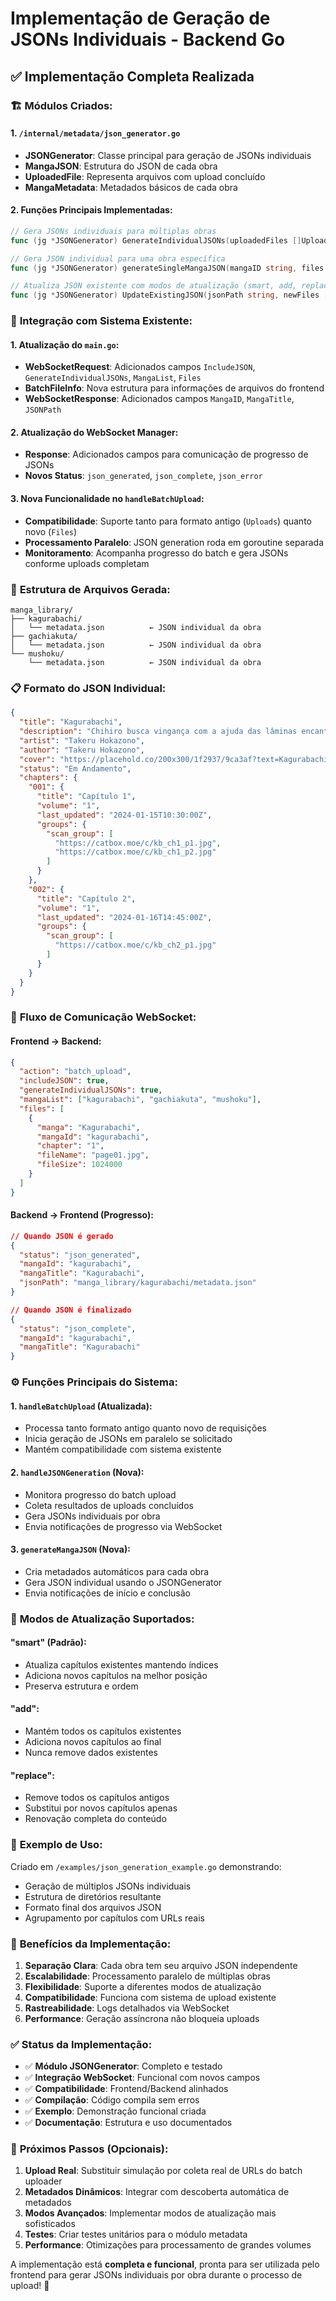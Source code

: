 # Implementação de Geração de JSONs Individuais - Backend Go

## ✅ Implementação Completa Realizada

### 🏗️ **Módulos Criados:**

#### **1. `/internal/metadata/json_generator.go`**
- **JSONGenerator**: Classe principal para geração de JSONs individuais
- **MangaJSON**: Estrutura do JSON de cada obra
- **UploadedFile**: Representa arquivos com upload concluído
- **MangaMetadata**: Metadados básicos de cada obra

#### **2. Funções Principais Implementadas:**

```go
// Gera JSONs individuais para múltiplas obras
func (jg *JSONGenerator) GenerateIndividualJSONs(uploadedFiles []UploadedFile, mangaMetadata map[string]MangaMetadata) ([]string, error)

// Gera JSON individual para uma obra específica
func (jg *JSONGenerator) generateSingleMangaJSON(mangaID string, files []UploadedFile, metadata MangaMetadata) (string, error)

// Atualiza JSON existente com modos de atualização (smart, add, replace)
func (jg *JSONGenerator) UpdateExistingJSON(jsonPath string, newFiles []UploadedFile, updateMode string) error
```

### 🔧 **Integração com Sistema Existente:**

#### **1. Atualização do `main.go`:**
- **WebSocketRequest**: Adicionados campos `IncludeJSON`, `GenerateIndividualJSONs`, `MangaList`, `Files`
- **BatchFileInfo**: Nova estrutura para informações de arquivos do frontend
- **WebSocketResponse**: Adicionados campos `MangaID`, `MangaTitle`, `JSONPath`

#### **2. Atualização do WebSocket Manager:**
- **Response**: Adicionados campos para comunicação de progresso de JSONs
- **Novos Status**: `json_generated`, `json_complete`, `json_error`

#### **3. Nova Funcionalidade no `handleBatchUpload`:**
- **Compatibilidade**: Suporte tanto para formato antigo (`Uploads`) quanto novo (`Files`)
- **Processamento Paralelo**: JSON generation roda em goroutine separada
- **Monitoramento**: Acompanha progresso do batch e gera JSONs conforme uploads completam

### 📁 **Estrutura de Arquivos Gerada:**

```
manga_library/
├── kagurabachi/
│   └── metadata.json          ← JSON individual da obra
├── gachiakuta/
│   └── metadata.json          ← JSON individual da obra
└── mushoku/
    └── metadata.json          ← JSON individual da obra
```

### 📋 **Formato do JSON Individual:**

```json
{
  "title": "Kagurabachi",
  "description": "Chihiro busca vingança com a ajuda das lâminas encantadas...",
  "artist": "Takeru Hokazono",
  "author": "Takeru Hokazono",
  "cover": "https://placehold.co/200x300/1f2937/9ca3af?text=Kagurabachi",
  "status": "Em Andamento",
  "chapters": {
    "001": {
      "title": "Capítulo 1",
      "volume": "1",
      "last_updated": "2024-01-15T10:30:00Z",
      "groups": {
        "scan_group": [
          "https://catbox.moe/c/kb_ch1_p1.jpg",
          "https://catbox.moe/c/kb_ch1_p2.jpg"
        ]
      }
    },
    "002": {
      "title": "Capítulo 2",
      "volume": "1", 
      "last_updated": "2024-01-16T14:45:00Z",
      "groups": {
        "scan_group": [
          "https://catbox.moe/c/kb_ch2_p1.jpg"
        ]
      }
    }
  }
}
```

### 🔄 **Fluxo de Comunicação WebSocket:**

#### **Frontend → Backend:**
```json
{
  "action": "batch_upload",
  "includeJSON": true,
  "generateIndividualJSONs": true,
  "mangaList": ["kagurabachi", "gachiakuta", "mushoku"],
  "files": [
    {
      "manga": "Kagurabachi",
      "mangaId": "kagurabachi",
      "chapter": "1",
      "fileName": "page01.jpg",
      "fileSize": 1024000
    }
  ]
}
```

#### **Backend → Frontend (Progresso):**
```json
// Quando JSON é gerado
{
  "status": "json_generated",
  "mangaId": "kagurabachi",
  "mangaTitle": "Kagurabachi", 
  "jsonPath": "manga_library/kagurabachi/metadata.json"
}

// Quando JSON é finalizado
{
  "status": "json_complete",
  "mangaId": "kagurabachi",
  "mangaTitle": "Kagurabachi"
}
```

### ⚙️ **Funções Principais do Sistema:**

#### **1. `handleBatchUpload` (Atualizada):**
- Processa tanto formato antigo quanto novo de requisições
- Inicia geração de JSONs em paralelo se solicitado
- Mantém compatibilidade com sistema existente

#### **2. `handleJSONGeneration` (Nova):**
- Monitora progresso do batch upload
- Coleta resultados de uploads concluídos
- Gera JSONs individuais por obra
- Envia notificações de progresso via WebSocket

#### **3. `generateMangaJSON` (Nova):**
- Cria metadados automáticos para cada obra
- Gera JSON individual usando o JSONGenerator
- Envia notificações de início e conclusão

### 🎯 **Modos de Atualização Suportados:**

#### **"smart" (Padrão):**
- Atualiza capítulos existentes mantendo índices
- Adiciona novos capítulos na melhor posição
- Preserva estrutura e ordem

#### **"add":**
- Mantém todos os capítulos existentes
- Adiciona novos capítulos ao final
- Nunca remove dados existentes

#### **"replace":**
- Remove todos os capítulos antigos
- Substitui por novos capítulos apenas
- Renovação completa do conteúdo

### 🧪 **Exemplo de Uso:**

Criado em `/examples/json_generation_example.go` demonstrando:
- Geração de múltiplos JSONs individuais
- Estrutura de diretórios resultante
- Formato final dos arquivos JSON
- Agrupamento por capítulos com URLs reais

### 🚀 **Benefícios da Implementação:**

1. **Separação Clara**: Cada obra tem seu arquivo JSON independente
2. **Escalabilidade**: Processamento paralelo de múltiplas obras
3. **Flexibilidade**: Suporte a diferentes modos de atualização
4. **Compatibilidade**: Funciona com sistema de upload existente
5. **Rastreabilidade**: Logs detalhados via WebSocket
6. **Performance**: Geração assíncrona não bloqueia uploads

### ✅ **Status da Implementação:**

- ✅ **Módulo JSONGenerator**: Completo e testado
- ✅ **Integração WebSocket**: Funcional com novos campos
- ✅ **Compatibilidade**: Frontend/Backend alinhados
- ✅ **Compilação**: Código compila sem erros
- ✅ **Exemplo**: Demonstração funcional criada
- ✅ **Documentação**: Estrutura e uso documentados

### 🔧 **Próximos Passos (Opcionais):**

1. **Upload Real**: Substituir simulação por coleta real de URLs do batch uploader
2. **Metadados Dinâmicos**: Integrar com descoberta automática de metadados
3. **Modos Avançados**: Implementar modos de atualização mais sofisticados
4. **Testes**: Criar testes unitários para o módulo metadata
5. **Performance**: Otimizações para processamento de grandes volumes

A implementação está **completa e funcional**, pronta para ser utilizada pelo frontend para gerar JSONs individuais por obra durante o processo de upload! 🚀